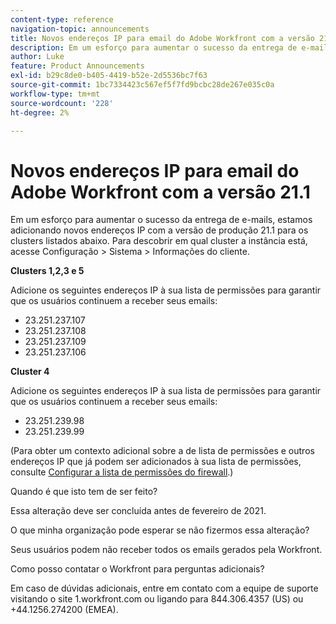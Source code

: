 ```yaml
---
content-type: reference
navigation-topic: announcements
title: Novos endereços IP para email do Adobe Workfront com a versão 21.1
description: Em um esforço para aumentar o sucesso da entrega de e-mails, estamos adicionando novos endereços IP com a versão de produção 21.1 para os clusters listados abaixo. Para descobrir em qual cluster a instância está, vá para Configurar &gt; Sistema &gt; Informações do cliente.
author: Luke
feature: Product Announcements
exl-id: b29c8de0-b405-4419-b52e-2d5536bc7f63
source-git-commit: 1bc7334423c567ef5f7fd9bcbc28de267e035c0a
workflow-type: tm+mt
source-wordcount: '228'
ht-degree: 2%

---
```


# Novos endereços IP para email do Adobe Workfront com a versão 21.1

Em um esforço para aumentar o sucesso da entrega de e-mails, estamos adicionando novos endereços IP com a versão de produção 21.1 para os clusters listados abaixo. Para descobrir em qual cluster a instância está, acesse Configuração > Sistema > Informações do cliente.

**Clusters 1,2,3 e 5**

Adicione os seguintes endereços IP à sua lista de permissões para garantir que os usuários continuem a receber seus emails:

* 23.251.237.107
* 23.251.237.108
* 23.251.237.109
* 23.251.237.106

**Cluster 4**

Adicione os seguintes endereços IP à sua lista de permissões para garantir que os usuários continuem a receber seus emails:

* 23.251.239.98
* 23.251.239.99

(Para obter um contexto adicional sobre a  de lista de permissões e outros endereços IP que já podem ser adicionados à sua lista de permissões, consulte [Configurar a  lista de permissões do firewall](../../../administration-and-setup/get-started-wf-administration/configure-your-firewall.md).)

Quando é que isto tem de ser feito?

Essa alteração deve ser concluída antes de fevereiro de 2021.

O que minha organização pode esperar se não fizermos essa alteração?

Seus usuários podem não receber todos os emails gerados pela Workfront.

Como posso contatar o Workfront para perguntas adicionais?

Em caso de dúvidas adicionais, entre em contato com a equipe de suporte visitando o site 1.workfront.com ou ligando para 844.306.4357 (US) ou +44.1256.274200 (EMEA).
